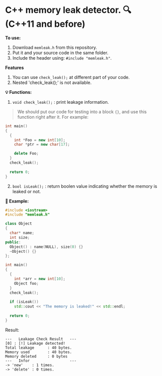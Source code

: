
# C++ memory leak detector. :mag: (C++11 and before)

**To use:**

1. Download `memleak.h` from this repository.
2. Put it and your source code in the same folder.
3. Include the header using: `#include "memleak.h"`.

**Features**

1. You can use `check_leak();` at different part of your code.
2. Nested 'check_leak();' is not available.

**:bulb: Functions:**

1. `void check_leak();` : print leakage information.
> We should put our code for testing into a block `{}`, and use this function right after it.
> For example:
```C++
int main()
{
  {
    int *Foo = new int[10];
    char *ptr = new char[17];

    delete Foo;
  }
  check_leak();
  
  return 0;
}
```

2. `bool isLeak();` : return boolen value indicating whether the memory is leaked or not.

**:ledger: Example:**

```C++
#include <iostream>
#include "memleak.h"

class Object
{
  char* name;
  int size;
public:
  Object() : name(NULL), size(0) {}
  ~Object() {}
};

int main()
{
  {
    int *arr = new int[10];
    Object foo;
  }
  check_leak();
  
  if (isLeak())
    std::cout << "The memory is leaked!" << std::endl;
  
  return 0;
}
```
Result:
```
---   Leakage Check Result   ---
[0] : [!] Leakage detected!
Total leakage      : 40 bytes.
Memory used        : 40 bytes.
Memory deleted     : 0 bytes
---   Infor                  ---
-> 'new'    : 1 times.
-> 'delete' : 0 times.
```

